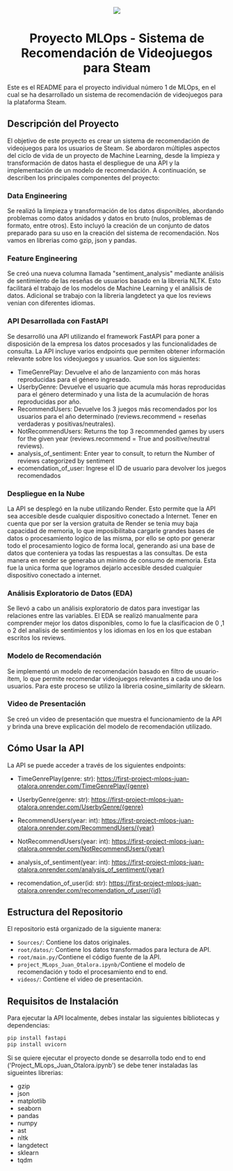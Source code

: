 <p align=center><img src=https://d31uz8lwfmyn8g.cloudfront.net/Assets/logo-henry-white-lg.png><p>

# <h1 align=center> **Proyecto MLOps - Sistema de Recomendación de Videojuegos para Steam** </h1>

Este es el README para el proyecto individual número 1 de MLOps, en el cual se ha desarrollado un sistema de recomendación de videojuegos para la plataforma Steam.

## Descripción del Proyecto

El objetivo de este proyecto es crear un sistema de recomendación de videojuegos para los usuarios de Steam. Se abordaron múltiples aspectos del ciclo de vida de un proyecto de Machine Learning, desde la limpieza y transformación de datos hasta el despliegue de una API y la implementación de un modelo de recomendación. A continuación, se describen los principales componentes del proyecto:

### Data Engineering

Se realizó la limpieza y transformación de los datos disponibles, abordando problemas como datos anidados y datos en bruto (nulos, problemas de formato, entre otros). Esto incluyó la creación de un conjunto de datos preparado para su uso en la creación del sistema de recomendación. Nos vamos en librerias como gzip, json y pandas.

### Feature Engineering

Se creó una nueva columna llamada "sentiment_analysis" mediante análisis de sentimiento de las reseñas de usuarios basado en la libreria NLTK. Esto facilitará el trabajo de los modelos de Machine Learning y el análisis de datos. Adicional se trabajo con la libreria langdetect ya que los reviews venian con diferentes idiomas.

### API Desarrollada con FastAPI

Se desarrolló una API utilizando el framework FastAPI para poner a disposición de la empresa los datos procesados y las funcionalidades de consulta. La API incluye varios endpoints que permiten obtener información relevante sobre los videojuegos y usuarios. Que son los siguientes:

- TimeGenrePlay: Devuelve el año de lanzamiento con más horas reproducidas para el género ingresado.
- UserbyGenre: Devuelve el usuario que acumula más horas reproducidas para el género determinado y una lista de la acumulación de horas reproducidas por año.
- RecommendUsers: Devuelve los 3 juegos más recomendados por los usuarios para el año determinado (reviews.recommend = reseñas verdaderas y positivas/neutrales).
- NotRecommendUsers: Returns the top 3 recommended games by users for the given year (reviews.recommend = True and positive/neutral reviews).
- analysis_of_sentiment: Enter year to consult, to return the Number of reviews categorized by sentiment
- ecomendation_of_user: Ingrese el ID de usuario para devolver los juegos recomendados

### Despliegue en la Nube

La API se desplegó en la nube utilizando Render. Esto permite que la API sea accesible desde cualquier dispositivo conectado a Internet. Tener en cuenta que por ser la version gratuita de Render se tenia muy baja capacidad de memoria, lo que imposibilitaba cargarle grandes bases de datos o procesamiento logico de las misma, por ello se opto por generar todo el procesamiento logico de forma local, generando asi una base de datos que conteniera ya todas las respuestas a las consultas. De esta manera en render se generaba un minimo de consumo de memoria. Esta fue la unica forma que logramos dejarlo accesible desded cualquier dispositivo conectado a internet.


### Análisis Exploratorio de Datos (EDA)

Se llevó a cabo un análisis exploratorio de datos para investigar las relaciones entre las variables. El EDA se realizó manualmente para comprender mejor los datos disponibles, como lo fue la clasificacion de 0 ,1 o 2 del analisis de sentimientos y los idiomas en los en los que estaban escritos los reviews.

### Modelo de Recomendación

Se implementó un modelo de recomendación basado en filtro de usuario-ítem, lo que permite recomendar videojuegos relevantes a cada uno de los usuarios. Para este proceso se utilizo la libreria cosine_similarity de sklearn.

### Video de Presentación

Se creó un video de presentación que muestra el funcionamiento de la API y brinda una breve explicación del modelo de recomendación utilizado.

## Cómo Usar la API

La API se puede acceder a través de los siguientes endpoints:

- TimeGenrePlay(genre: str): https://first-project-mlops-juan-otalora.onrender.com/TimeGenrePlay/{genre}

- UserbyGenre(genre: str): https://first-project-mlops-juan-otalora.onrender.com/UserbyGenre/{genre}

- RecommendUsers(year: int): https://first-project-mlops-juan-otalora.onrender.com/RecommendUsers/{year}

- NotRecommendUsers(year: int): https://first-project-mlops-juan-otalora.onrender.com/NotRecommendUsers/{year}

- analysis_of_sentiment(year: int): https://first-project-mlops-juan-otalora.onrender.com/analysis_of_sentiment/{year}

- recomendation_of_user(id: str): https://first-project-mlops-juan-otalora.onrender.com/recomendation_of_user/{id}

## Estructura del Repositorio

El repositorio está organizado de la siguiente manera:

- `Sources/`: Contiene los datos originales.
- `root/datos/`: Contiene los datos transformados para lectura de API.
- `root/main.py/`Contiene el código fuente de la API.
- `project_MLops_Juan_Otalora.ipynb/`Contiene el modelo de recomendación y todo el procesamiento end to end.
- `videos/`: Contiene el video de presentación.

## Requisitos de Instalación

Para ejecutar la API localmente, debes instalar las siguientes bibliotecas y dependencias:

```bash
pip install fastapi
pip install uvicorn
```

Si se quiere ejecutar el proyecto donde se desarrolla todo end to end ('Project_MLops_Juan_Otalora.ipynb') se debe tener instaladas las sigueintes librerias:

- gzip
- json
- matplotlib
- seaborn
- pandas
- numpy
- ast
- nltk
- langdetect
- sklearn
- tqdm